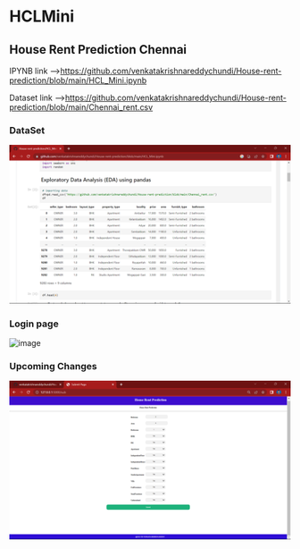 # HCLMini
## House Rent Prediction Chennai

IPYNB link -->https://github.com/venkatakrishnareddychundi/House-rent-prediction/blob/main/HCL_Mini.ipynb

Dataset link -->https://github.com/venkatakrishnareddychundi/House-rent-prediction/blob/main/Chennai_rent.csv

### DataSet

![image](https://github.com/venkatakrishnareddychundi/House-rent-prediction/blob/main/Screenshot%20(25).png)


### Login page 
![image](https://github.com/venkatakrishnareddychundi/House-rent-prediction/blob/main/Screenshot%20(27).pngs)



### Upcoming Changes 
![image](https://github.com/venkatakrishnareddychundi/House-rent-prediction/blob/main/Screenshot%20(28).png)


